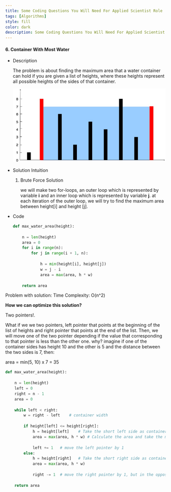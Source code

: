 ```yaml
---
title: Some Coding Questions You Will Need For Applied Scientist Role
tags: [Algorithms]
style: fill
color: dark
description: Some Coding Questions You Will Need For Applied Scientist Role.
---
```




#### 6.  Container With Most Water

- Description

  The problem is about finding the maximum area that a water container can hold if you are given a list of heights,  where these heights represent all possible heights of the sides of that container.

  ![code](../media/posts/code6.jpg)

- Solution Intuition

  1. Brute Force Solution

     we will make two for-loops, an outer loop which is represented by variable **i** and an inner loop which is represented by variable **j**. at each iteration of the outer loop, we will try to find the maximum area between height[i] and height [j].

- Code

  ```python
  def max_water_area(height):
  
      n = len(height)
      area = 0
      for i in range(n):
          for j in range(i + 1, n):
  
              h = min(height[i], height[j])
              w = j - i
              area = max(area, h * w)
  
      return area
  ```

Problem with solution:  Time Complexity: O(n^2)

**How we can optimize this solution?**  

Two pointers!.

What if we we two pointers, left pointer that points at the beginning of the list of heights and right pointer that points at the end of the list. Then, we will move one of the two pointer depending if the value that corresponding to that pointer is less than the other one. why? imagine if one of the container sides has height 10 and the other is 5 and the distance between the two sides is 7, then:

area = min(5, 10) x 7 = 35 



```python
def max_water_area(height):

    n = len(height)
    left = 0
    right = n - 1
    area = 0

    while left < right:
        w = right - left	# container width

        if height[left] <= height[right]: 
            h = height[left]	# Take the short left side as container height
            area = max(area, h * w)	# Calculate the area and take the maximum between current area and the previous one.

            left += 1	# move the left pointer by 1
        else:
            h = height[right]	# Take the short right side as container height
            area = max(area, h * w)

            right -= 1	# move the right pointer by 1, but in the opposite direction.

    return area
```

